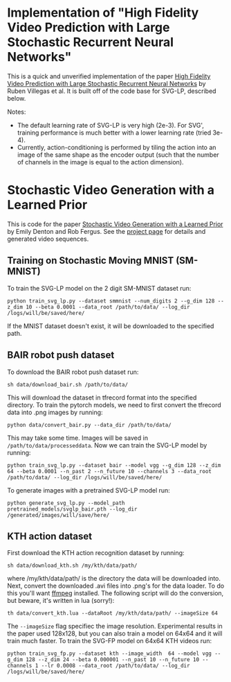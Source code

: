 # Implementation of "High Fidelity Video Prediction with Large Stochastic Recurrent Neural Networks"
This is a quick and unverified implementation of the paper [High Fidelity Video Prediction with Large Stochastic Recurrent Neural Networks](https://arxiv.org/pdf/1911.01655.pdf) by Ruben Villegas et al.
It is built off of the code base for SVG-LP, described below.

Notes:
- The default learning rate of SVG-LP is very high (2e-3). For SVG', training performance is much better with a lower learning rate (tried 3e-4). 
- Currently, action-conditioning is performed by tiling the action into an image of the same shape as the encoder output (such that the number of channels in the image is equal to the action dimension).

# Stochastic Video Generation with a Learned Prior
This is code for the paper [Stochastic Video Generation with a Learned Prior](https://arxiv.org/abs/1802.07687) by Emily Denton and Rob Fergus. See the [project page](https://sites.google.com/view/svglp/) for details and generated video sequences.

##  Training on Stochastic Moving MNIST (SM-MNIST)
To train the SVG-LP model on the 2 digit SM-MNIST dataset run: 
```
python train_svg_lp.py --dataset smmnist --num_digits 2 --g_dim 128 --z_dim 10 --beta 0.0001 --data_root /path/to/data/ --log_dir /logs/will/be/saved/here/
```
If the MNIST dataset doesn't exist, it will be downloaded to the specified path.

## BAIR robot push dataset
To download the BAIR robot push dataset run:
```
sh data/download_bair.sh /path/to/data/
```
This will download the dataset in tfrecord format into the specified directory. To train the pytorch models, we need to first convert the tfrecord data into .png images by running:
```
python data/convert_bair.py --data_dir /path/to/data/
```
This may take some time. Images will be saved in ```/path/to/data/processeddata```.
Now we can train the SVG-LP model by running:
```
python train_svg_lp.py --dataset bair --model vgg --g_dim 128 --z_dim 64 --beta 0.0001 --n_past 2 --n_future 10 --channels 3 --data_root /path/to/data/ --log_dir /logs/will/be/saved/here/
```

To generate images with a pretrained SVG-LP model run:
```
python generate_svg_lp.py --model_path pretrained_models/svglp_bair.pth --log_dir /generated/images/will/save/here/
```


## KTH action dataset
First download the KTH action recognition dataset by running:
```
sh data/download_kth.sh /my/kth/data/path/
```
where /my/kth/data/path/ is the directory the data will be downloaded into. Next, convert the downloaded .avi files into .png's for the data loader. To do this you'll want [ffmpeg](https://ffmpeg.org/) installed. The following script will do the conversion, but beware, it's written in lua (sorry!):
```
th data/convert_kth.lua --dataRoot /my/kth/data/path/ --imageSize 64
```
The ```--imageSize``` flag specifiec the image resolution. Experimental results in the paper used 128x128, but you can also train a model on 64x64 and it will train much faster.
To train the SVG-FP model on 64x64 KTH videos run:
```
python train_svg_fp.py --dataset kth --image_width  64 --model vgg --g_dim 128 --z_dim 24 --beta 0.000001 --n_past 10 --n_future 10 --channels 1 --lr 0.0008 --data_root /path/to/data/ --log_dir /logs/will/be/saved/here/
```
